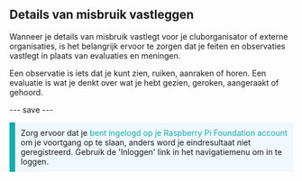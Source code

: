 ## Details van misbruik vastleggen

Wanneer je details van misbruik vastlegt voor je cluborganisator of externe organisaties, is het belangrijk ervoor te zorgen dat je feiten en observaties vastlegt in plaats van evaluaties en meningen.

Een observatie is iets dat je kunt zien, ruiken, aanraken of horen. Een evaluatie is wat je denkt over wat je hebt gezien, geroken, aangeraakt of gehoord.

--- save ---

<p style="border-left: solid; border-width:10px; border-color: #0faeb0; background-color: aliceblue; padding: 10px;">
Zorg ervoor dat je <span style="color: #0faeb0">bent ingelogd op je Raspberry Pi Foundation account</span> om je voortgang op te slaan, anders word je eindresultaat niet geregistreerd. Gebruik de 'Inloggen' link in het navigatiemenu om in te loggen.
</p>
